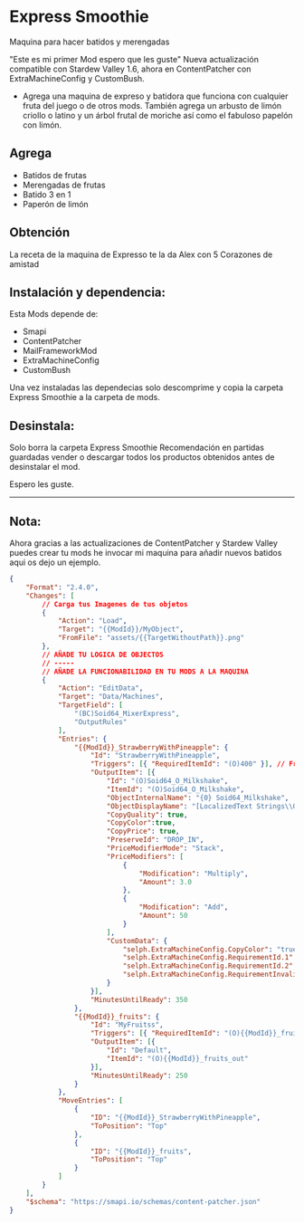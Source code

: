 # Express Smoothie

Maquina para hacer batidos y merengadas

"Este es mi primer Mod espero que les guste" Nueva actualización compatible con Stardew Valley 1.6, ahora en ContentPatcher con
ExtraMachineConfig y CustomBush.

- Agrega una maquina de expreso y batidora que funciona con cualquier fruta del juego o de otros mods. También agrega un arbusto de limón criollo o latino y un árbol frutal de moriche así como el fabuloso papelón con limón.

## Agrega
- Batidos de frutas
- Merengadas de frutas
- Batido 3 en 1
- Paperón de limón

## Obtención

La receta de la maquina de Expresso te la da Alex con 5 Corazones de amistad

## Instalación y dependencia:

Esta Mods depende de:
- Smapi
- ContentPatcher
- MailFrameworkMod
- ExtraMachineConfig
- CustomBush
  
Una vez instaladas las dependecias solo descomprime y copia la carpeta Express Smoothie a la carpeta de mods.

## Desinstala:
Solo borra la carpeta Express Smoothie
Recomendación en partidas guardadas vender o descargar todos los productos obtenidos antes de desinstalar el mod.

Espero les guste.

---------------------------------------------------------------------------------------------------

## Nota:

Ahora gracias a las actualizaciones de ContentPatcher y Stardew Valley puedes crear tu mods he invocar mi maquina para añadir nuevos batidos aqui os dejo un ejemplo.

```json
{
    "Format": "2.4.0",
    "Changes": [
        // Carga tus Imagenes de tus objetos
        {
            "Action": "Load",
            "Target": "{{ModId}}/MyObject", 
            "FromFile": "assets/{{TargetWithoutPath}}.png"
        },
        // AÑADE TU LOGICA DE OBJECTOS
        // -----
        // AÑADE LA FUNCIONABILIDAD EN TU MODS A LA MAQUINA
        {
            "Action": "EditData",
			"Target": "Data/Machines",
			"TargetField": [
				"(BC)Soid64_MixerExpress",
				"OutputRules"
			],
            "Entries": {
                "{{ModId}}_StrawberryWithPineapple": {
                    "Id": "StrawberryWithPineapple",
                    "Triggers": [{ "RequiredItemId": "(O)400" }], // Fresa
                    "OutputItem": [{
                        "Id": "(O)Soid64_O_Milkshake",
                        "ItemId": "(O)Soid64_O_Milkshake",
                        "ObjectInternalName": "{0} Soid64_Milkshake",
                        "ObjectDisplayName": "[LocalizedText Strings\\Objects:Soid64_Milkshake %PRESERVED_DISPLAY_NAME]",
                        "CopyQuality": true,
                        "CopyColor":true,
                        "CopyPrice": true,
                        "PreserveId": "DROP_IN",
                        "PriceModifierMode": "Stack",
                        "PriceModifiers": [
                            {
                                "Modification": "Multiply",
                                "Amount": 3.0
                            },
                            {
                                "Modification": "Add",
                                "Amount": 50
                            }
                        ],
                        "CustomData": {
                            "selph.ExtraMachineConfig.CopyColor": "true",
                            "selph.ExtraMachineConfig.RequirementId.1": "(O)832", // Piña
                            "selph.ExtraMachineConfig.RequirementId.2": "(O)186", // Leche XL 
                            "selph.ExtraMachineConfig.RequirementInvalidMsg": "Require Milk and Pineapple"
                        }
                    }],
                    "MinutesUntilReady": 350
                },
                "{{ModId}}_fruits": {
                    "Id": "MyFruitss",
                    "Triggers": [{ "RequiredItemId": "(O){{ModId}}_fruits" }], // Fresa
                    "OutputItem": [{
                        "Id": "Default",
                        "ItemId": "(O){{ModId}}_fruits_out"
                    }],
                    "MinutesUntilReady": 250
                }
            },
            "MoveEntries": [
				{
					"ID": "{{ModId}}_StrawberryWithPineapple",
					"ToPosition": "Top"
				},
				{
					"ID": "{{ModId}}_fruits",
					"ToPosition": "Top"
				}
			]
        }
    ],
    "$schema": "https://smapi.io/schemas/content-patcher.json"
}
```
